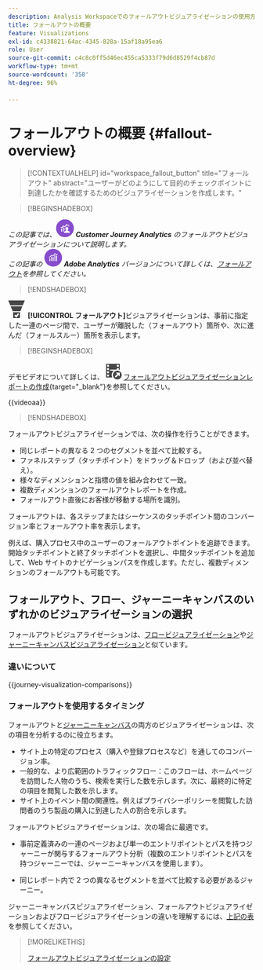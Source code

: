 ```yaml
---
description: Analysis Workspaceでのフォールアウトビジュアライゼーションの使用方法を説明します。
title: フォールアウトの概要
feature: Visualizations
exl-id: c4338821-64ac-4345-828a-15af18a95ea6
role: User
source-git-commit: c4c8c0ff5d46ec455ca5333f79d6d8529f4cb87d
workflow-type: tm+mt
source-wordcount: '358'
ht-degree: 96%

---
```


# フォールアウトの概要 {#fallout-overview}

<!-- markdownlint-disable MD034 -->

>[!CONTEXTUALHELP]
>id="workspace_fallout_button"
>title="フォールアウト"
>abstract="ユーザーがどのようにして目的のチェックポイントに到達したかを確認するためのビジュアライゼーションを作成します。"

<!-- markdownlint-enable MD034 -->


>[!BEGINSHADEBOX]

_この記事では、_![CustomerJourneyAnalytics](/help/assets/icons/CustomerJourneyAnalytics.svg) _**Customer Journey Analytics** のフォールアウトビジュアライゼーションについて説明します。_<br/>_この記事の_ ![AdobeAnalytics](/help/assets/icons/AdobeAnalytics.svg) _**Adobe Analytics** バージョンについて詳しくは、[フォールアウト](https://experienceleague.adobe.com/ja/docs/analytics/analyze/analysis-workspace/visualizations/fallout/fallout-flow)を参照してください。_

>[!ENDSHADEBOX]

![ConversionFunnel](/help/assets/icons/ConversionFunnel.svg) **[!UICONTROL フォールアウト]**&#x200B;ビジュアライゼーションは、事前に指定した一連のページ間で、ユーザーが離脱した（フォールアウト）箇所や、次に進んだ（フォールスルー）箇所を表示します。


>[!BEGINSHADEBOX]

デモビデオについて詳しくは、![VideoCheckedOut](/help/assets/icons/VideoCheckedOut.svg) [フォールアウトビジュアライゼーションレポートの作成](https://video.tv.adobe.com/v/345883/?quality=12&learn=on){target="_blank"}を参照してください。

{{videoaa}}

>[!ENDSHADEBOX]


フォールアウトビジュアライゼーションでは、次の操作を行うことができます。

* 同じレポートの異なる 2 つのセグメントを並べて比較する。
* ファネルステップ（タッチポイント）をドラッグ＆ドロップ（および並べ替え）。
* 様々なディメンションと指標の値を組み合わせて一致。
* 複数ディメンションのフォールアウトレポートを作成。
* フォールアウト直後にお客様が移動する場所を識別。

フォールアウトは、各ステップまたはシーケンスのタッチポイント間のコンバージョン率とフォールアウト率を表示します。

例えば、購入プロセス中のユーザーのフォールアウトポイントを追跡できます。開始タッチポイントと終了タッチポイントを選択し、中間タッチポイントを追加して、Web サイトのナビゲーションパスを作成します。ただし、複数ディメンションのフォールアウトも可能です。

## フォールアウト、フロー、ジャーニーキャンバスのいずれかのビジュアライゼーションの選択

フォールアウトビジュアライゼーションは、[フロービジュアライゼーション](/help/analysis-workspace/visualizations/c-flow/flow.md)や[ジャーニーキャンバスビジュアライゼーション](/help/analysis-workspace/visualizations/journey-canvas/journey-canvas.md)と似ています。

### 違いについて

<!-- Information in this snippet is shared between Journey canvas, Fallout, and Flow visualization docs -->

{{journey-visualization-comparisons}}

### フォールアウトを使用するタイミング

フォールアウトと[ジャーニーキャンバス](/help/analysis-workspace/visualizations/journey-canvas/journey-canvas.md)の両方のビジュアライゼーションは、次の項目を分析するのに役立ちます。

* サイト上の特定のプロセス（購入や登録プロセスなど）を通してのコンバージョン率。
* 一般的な、より広範囲のトラフィックフロー：このフローは、ホームページを訪問した人物のうち、検索を実行した数を示します。次に、最終的に特定の項目を閲覧した数を示します。
* サイト上のイベント間の関連性。例えばプライバシーポリシーを閲覧した訪問者のうち製品の購入に到達した人の割合を示します。

フォールアウトビジュアライゼーションは、次の場合に最適です。

* 事前定義済みの一連のページおよび単一のエントリポイントとパスを持つジャーニーが関与するフォールアウト分析（複数のエントリポイントとパスを持つジャーニーでは、ジャーニーキャンバスを使用します）。

* 同じレポート内で 2 つの異なるセグメントを並べて比較する必要があるジャーニー。

ジャーニーキャンバスビジュアライゼーション、フォールアウトビジュアライゼーションおよびフロービジュアライゼーションの違いを理解するには、[上記の表](#understand-the-differences)を参照してください。

>[!MORELIKETHIS]
>
>[フォールアウトビジュアライゼーションの設定](configuring-fallout.md)



